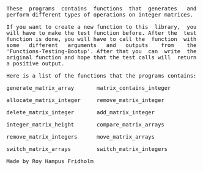 
<pre>
These  programs  contains  functions  that  generates   and
perform different types of operations on integer matrices.

If you want to create a new function to this  library,  you
will have to make the test function before. After the  test
function is done, you will have to call the  function  with
some   different   arguments   and   outputs    from    the
'Functions-Testing-Bootup'. After that you  can  write  the
original function and hope that the test calls will  return
a positive output.

Here is a list of the functions that the programs contains:

generate_matrix_array       matrix_contains_integer

allocate_matrix_integer     remove_matrix_integer

delete_matrix_integer       add_matrix_integer

integer_matrix_height       compare_matrix_arrays

remove_matrix_integers      move_matrix_arrays

switch_matrix_arrays        switch_matrix_integers

Made by Roy Hampus Fridholm
</pre>
